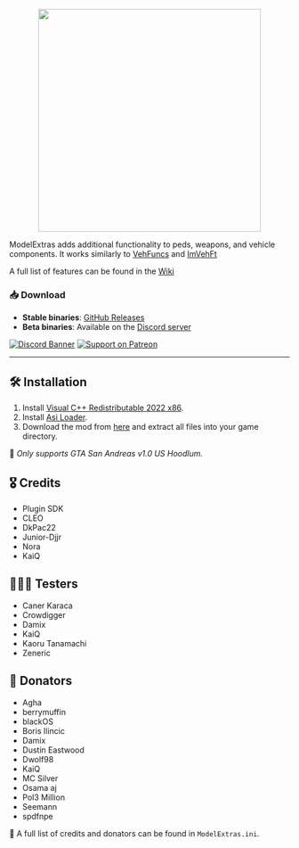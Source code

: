 <p align="center">
<img src="https://github.com/user-grinch/ModelExtras/blob/main/resource/ModelExtras.png" width="400" align="center">
</p>

ModelExtras adds additional functionality to peds, weapons, and vehicle components. It works similarly to [VehFuncs](https://gtaforums.com/topic/904475-vehfuncs/) and [ImVehFt](https://gtaforums.com/topic/528175-improved-vehicle-features/)

A full list of features can be found in the [Wiki](https://github.com/user-grinch/ModelExtras/wiki)

### 📥 Download
- **Stable binaries**: [GitHub Releases](https://github.com/user-grinch/ModelExtras/releases)
- **Beta binaries**: Available on the [Discord server](https://discord.gg/AduJVdyqCD)

[![Discord Banner](https://discordapp.com/api/guilds/689515979847237649/widget.png?style=banner2)](https://discord.gg/AduJVdyqCD)
[![Support on Patreon](https://github.com/user-attachments/assets/e6aa195c-e93a-41a9-8b14-2788bed2d7d1)](https://www.patreon.com/grinch_)

---

## 🛠 Installation
1. Install [Visual C++ Redistributable 2022 x86](https://aka.ms/vs/17/release/vc_redist.x86.exe).
2. Install [Asi Loader](https://www.gtagarage.com/mods/show.php?id=21709).
3. Download the mod from [here](https://github.com/user-grinch/ModelExtras/releases) and extract all files into your game directory.

🚨 *Only supports GTA San Andreas v1.0 US Hoodlum.*

## 🎖 Credits
- Plugin SDK
- CLEO
- DkPac22
- Junior-Djjr
- Nora
- KaiQ

## 🧑‍🤝‍🧑 Testers
- Caner Karaca
- Crowdigger
- Damix
- KaiQ
- Kaoru Tanamachi
- Zeneric

## 💖 Donators
- Agha
- berrymuffin
- blackOS
- Boris Ilincic
- Damix
- Dustin Eastwood
- Dwolf98
- KaiQ
- MC Silver
- Osama aj
- Pol3 Million
- Seemann
- spdfnpe

📜 A full list of credits and donators can be found in `ModelExtras.ini`.
